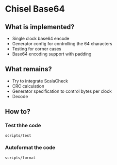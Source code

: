 # Chisel Base64

## What is implemented?
* Single clock base64 encode
* Generator config for controlling the 64 characters
* Testing for corner cases
* Base64 encoding support with padding

## What remains?
* Try to integrate ScalaCheck
* CRC calculation
* Generator specification to control bytes per clock
* Decode

## How to?

### Test thhe code
```console
scripts/test
```

### Autoformat the code
```console
scripts/format
```
